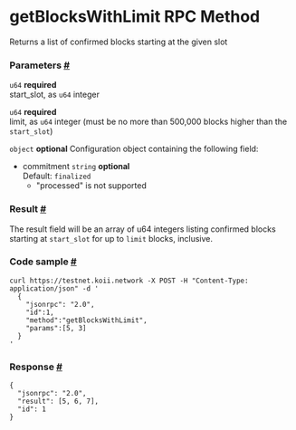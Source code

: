 # getBlocksWithLimit RPC Method 
Returns a list of confirmed blocks starting at the given slot

### Parameters [#](#parameters)
`u64` **required**  
start\_slot, as `u64` integer 

`u64` **required**  
limit, as `u64` integer (must be no more than 500,000 blocks higher than the `start_slot`)
   
`object` **optional** 
Configuration object containing the following field:
  - commitment `string` **optional**  
      Default: `finalized`
      - "processed" is not supported

### Result [#](#result)

The result field will be an array of u64 integers listing confirmed blocks starting at `start_slot` for up to `limit` blocks, inclusive.

### Code sample [#](#code-sample)

```
curl https://testnet.koii.network -X POST -H "Content-Type: application/json" -d '
  {
    "jsonrpc": "2.0",
    "id":1,
    "method":"getBlocksWithLimit",
    "params":[5, 3]
  }
'
```


### Response [#](#response)

```
{
  "jsonrpc": "2.0",
  "result": [5, 6, 7],
  "id": 1
}
```
